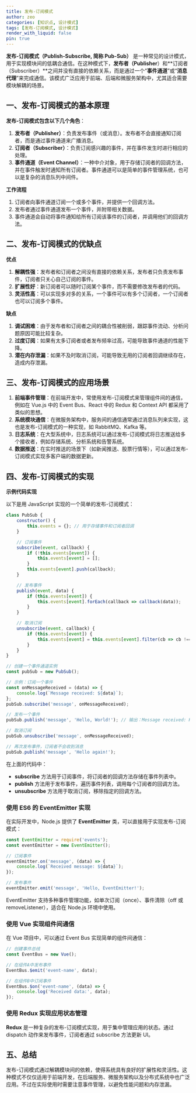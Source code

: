 ```yaml
---
title: 发布-订阅模式
author: zeo
categories: [知识点, 设计模式]
tags: [发布-订阅模式, 设计模式]
render_with_liquid: false
pin: true
---
```

**发布-订阅模式（Publish-Subscribe, 简称 Pub-Sub）** 是一种常见的设计模式，用于实现模块间的低耦合通信。在这种模式下，**发布者（Publisher**）和**订阅者（Subscriber）**之间并没有直接的依赖关系，而是通过一个“**事件通道**”或“**消息代理**”来完成通信。该模式广泛应用于前端、后端和微服务架构中，尤其适合需要模块解耦的场景。

## **一、发布-订阅模式的基本原理**

**发布-订阅模式包含以下几个角色**：

1.	**发布者（Publisher）**：负责发布事件（或消息）。发布者不会直接通知订阅者，而是通过事件通道来广播消息。
2.	**订阅者（Subscriber）**：负责订阅感兴趣的事件，并在事件发生时进行相应的处理。
3.	**事件通道（Event Channel）**：一种中介对象，用于存储订阅者的回调方法，并在事件触发时通知所有订阅者。事件通道可以是简单的事件管理系统，也可以是复杂的消息队列中间件。

**工作流程**

1.	订阅者向事件通道订阅一个或多个事件，并提供一个回调方法。
2.	发布者通过事件通道发布一个事件，并附带相关数据。
3.	事件通道会自动将事件通知给所有订阅该事件的订阅者，并调用他们的回调方法。

## **二、发布-订阅模式的优缺点**

**优点**

1.	**解耦性强**：发布者和订阅者之间没有直接的依赖关系，发布者只负责发布事件，订阅者只关心自己订阅的事件。
2.	**扩展性好**：新订阅者可以随时订阅某个事件，而不需要修改发布者的代码。
3.	**灵活性高**：可以实现多对多的关系，一个事件可以有多个订阅者，一个订阅者也可以订阅多个事件。

**缺点**

1.	**调试困难**：由于发布者和订阅者之间的耦合性被削弱，跟踪事件流动、分析问题原因可能比较复杂。
2.	**过度订阅**：如果有太多订阅者或者发布频率过高，可能导致事件通道的性能下降。
3.	**潜在内存泄漏**：如果不及时取消订阅，可能导致无用的订阅者回调继续存在，造成内存泄漏。

## **三、发布-订阅模式的应用场景**

1.	**前端事件管理**：在前端开发中，常使用发布-订阅模式来管理组件间的通信，例如在 Vue.js 中的 Event Bus、React 中的 Redux 和 Context API 都采用了类似的思想。
2.	**系统模块通信**：在微服务架构中，服务间的通信通常通过消息队列来实现，这也是发布-订阅模式的一种实现，如 RabbitMQ、Kafka 等。
3.	**日志系统**：在大型系统中，日志系统可以通过发布-订阅模式将日志推送给多个接收者，例如存储系统、分析系统和告警系统。
4.	**数据推送**：在实时推送的场景下（如新闻推送、股票行情等），可以通过发布-订阅模式实现多客户端的数据更新。

## **四、发布-订阅模式的实现**

**示例代码实现**

以下是用 JavaScript 实现的一个简单的发布-订阅模式：
```js
class PubSub {
    constructor() {
        this.events = {}; // 用于存储事件和订阅者回调
    }

    // 订阅事件
    subscribe(event, callback) {
        if (!this.events[event]) {
            this.events[event] = [];
        }
        this.events[event].push(callback);
    }

    // 发布事件
    publish(event, data) {
        if (this.events[event]) {
            this.events[event].forEach(callback => callback(data));
        }
    }

    // 取消订阅
    unsubscribe(event, callback) {
        if (this.events[event]) {
            this.events[event] = this.events[event].filter(cb => cb !== callback);
        }
    }
}

// 创建一个事件通道实例
const pubSub = new PubSub();

// 示例：订阅一个事件
const onMessageReceived = (data) => {
    console.log(`Message received: ${data}`);
};
pubSub.subscribe('message', onMessageReceived);

// 发布一个事件
pubSub.publish('message', 'Hello, World!'); // 输出：Message received: Hello, World!

// 取消订阅
pubSub.unsubscribe('message', onMessageReceived);

// 再次发布事件，订阅者不会收到消息
pubSub.publish('message', 'Hello again!');
```
在上面的代码中：

-	**subscribe** 方法用于订阅事件，将订阅者的回调方法存储在事件列表中。
-	**publish** 方法用于发布事件，遍历事件列表，调用每个订阅者的回调方法。
-	**unsubscribe** 方法用于取消订阅，移除指定的回调方法。

### **使用 ES6 的 EventEmitter 实现**

在实际开发中，Node.js 提供了 **EventEmitter** 类，可以直接用于实现发布-订阅模式：
```js
const EventEmitter = require('events');
const eventEmitter = new EventEmitter();

// 订阅事件
eventEmitter.on('message', (data) => {
    console.log(`Received message: ${data}`);
});

// 发布事件
eventEmitter.emit('message', 'Hello, EventEmitter!');
```
EventEmitter 支持多种事件管理功能，如单次订阅（once）、事件清除（off 或 removeListener），适合在 Node.js 环境中使用。

### **使用 Vue 实现组件间通信**

在 Vue 项目中，可以通过 Event Bus 实现简单的组件间通信：
```js
// 创建事件总线
const EventBus = new Vue();

// 在组件A中发布事件
EventBus.$emit('event-name', data);

// 在组件B中订阅事件
EventBus.$on('event-name', (data) => {
    console.log('Received data:', data);
});
```
### **使用 Redux 实现应用状态管理**

**Redux** 是一种复杂的发布-订阅模式实现，用于集中管理应用的状态。通过 dispatch 动作来发布事件，订阅者通过 subscribe 方法更新 UI。

## **五、总结**

发布-订阅模式通过解耦模块间的依赖，使得系统具有良好的扩展性和灵活性。这种模式不仅仅适用于前端开发，在后端服务、微服务架构以及分布式系统中也广泛应用。不过在实际使用时需要注意事件管理，以避免性能问题和内存泄漏。